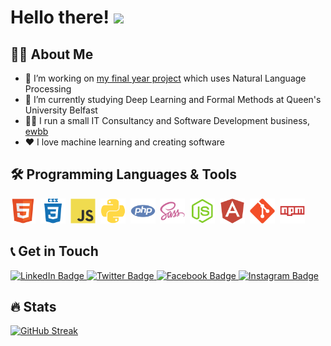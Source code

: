 # Hello there! <img src="https://media.giphy.com/media/hvRJCLFzcasrR4ia7z/giphy.gif" width="27">

## 👨‍💻 About Me
- 🔭 I’m working on [my final year project](https://csc3002.qub.ethanbradley.co.uk) which uses Natural Language Processing
- 🌱 I’m currently studying Deep Learning and Formal Methods at Queen's University Belfast
- 👨‍💼 I run a small IT Consultancy and Software Development business, [ewbb](https://github.com/ewbb)
- ❤️ I love machine learning and creating software

## 🛠️ Programming Languages & Tools
<div>
  <img src="https://github.com/devicons/devicon/blob/master/icons/html5/html5-original.svg" title="HTML5" alt="HTML5 icon" width="40" height="40"/>&nbsp;
  <img src="https://github.com/devicons/devicon/blob/master/icons/css3/css3-plain-wordmark.svg"  title="CSS3" alt="CSS3 icon" width="40" height="40"/>&nbsp;
  <img src="https://github.com/devicons/devicon/blob/master/icons/javascript/javascript-original.svg" title="JavaScript" alt="JavaScript icon" width="40" height="40"/>&nbsp;
  <img src="https://github.com/devicons/devicon/blob/master/icons/python/python-plain.svg" title="Python" alt="Python icon" width="40" height="40"/>&nbsp;
  <img src="https://github.com/devicons/devicon/blob/master/icons/php/php-plain.svg" title="PHP" alt="PHP icon" width="40" height="40"/>&nbsp;
  <img src="https://github.com/devicons/devicon/blob/master/icons/sass/sass-original.svg" title="Sass" alt="Sass icon" width="40" height="40"/>&nbsp;
  <img src="https://github.com/devicons/devicon/blob/master/icons/nodejs/nodejs-plain.svg" title="NodeJS" alt="NodeJS icon" width="40" height="40"/>&nbsp;
  <img src="https://github.com/devicons/devicon/blob/master/icons/angularjs/angularjs-plain.svg" title="Angular" alt="Angular icon" width="40" height="40"/>&nbsp;
  <img src="https://github.com/devicons/devicon/blob/master/icons/git/git-plain.svg" title="Git" alt="Git icon" width="40" height="40"/>&nbsp;
  <img src="https://github.com/devicons/devicon/blob/master/icons/npm/npm-original-wordmark.svg" title="NPM" alt="NPM icon" width="40" height="40"/>&nbsp;
</div>

## 📞 Get in Touch
<a href="https://www.linkedin.com/in/ewbb/">
  <img src="https://img.shields.io/badge/LinkedIn-blue?style=for-the-badge&logo=linkedin&logoColor=white" alt="LinkedIn Badge"/>
</a>
<a href="https://twitter.com/ewbb_">
  <img src="https://img.shields.io/badge/Twitter-blue?style=for-the-badge&logo=twitter&logoColor=white" alt="Twitter Badge"/>
</a>
<a href="https://www.facebook.com/ebradley256">
  <img src="https://img.shields.io/badge/Facebook-blue?style=for-the-badge&logo=facebook&logoColor=white" alt="Facebook Badge"/>
</a>
<a href="https://www.instagram.com/ewbb_/">
  <img src="https://img.shields.io/badge/Instagram-blue?style=for-the-badge&logo=instagram&logoColor=white" alt="Instagram Badge"/>
</a>

## 🔥 Stats
[![GitHub Streak](https://github-readme-streak-stats.herokuapp.com?user=ethanbradley&theme=blueberry&hide_border=true&date_format=j%20M%5B%20Y%5D)](https://git.io/streak-stats)
